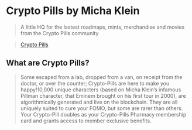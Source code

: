 # Crypto Pills by Micha Klein

> A little HQ for the lastest roadmaps, mints, merchandise and movies from the Crypto Pills community

> [Crypto Pills](https://crypto-pills.com)

## What are Crypto Pills?

> Some escaped from a lab, dropped from a van, on receipt from the doctor, or over the counter; Crypto-Pills are here to make you happy!10,000 unique characters (based on Micha Klein’s infamous Pillman character, that Eminem brought on his first tour in 2000), are algorithmically generated and live on the blockchain. They are all uniquely suited to cure your FOMO, but some are rarer than others. Your Crypto-Pill doubles as your Crypto-Pills Pharmacy membership card and grants access to member exclusive benefits. 
